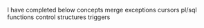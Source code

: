 I have completed below concepts
merge
exceptions
cursors
pl/sql functions
control structures
triggers
